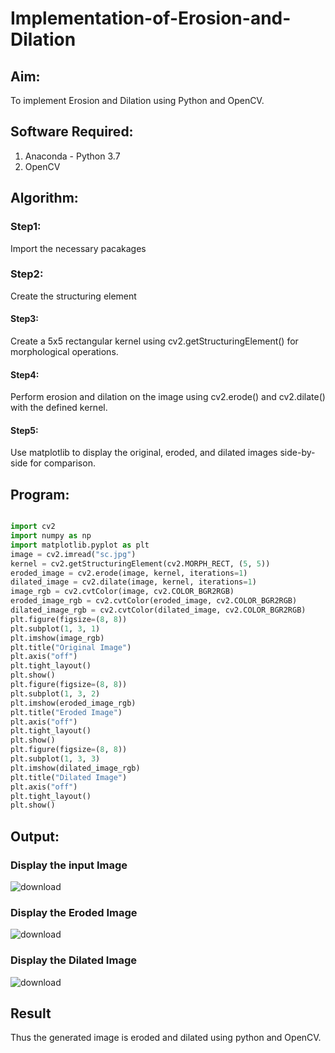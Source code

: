 # Implementation-of-Erosion-and-Dilation

## Aim:

To implement Erosion and Dilation using Python and OpenCV.

## Software Required:

1. Anaconda - Python 3.7
2. OpenCV

## Algorithm:
### Step1:

Import the necessary pacakages

### Step2:

Create the structuring element

#### Step3:

Create a 5x5 rectangular kernel using cv2.getStructuringElement() for morphological operations.

#### Step4:

Perform erosion and dilation on the image using cv2.erode() and cv2.dilate() with the defined kernel.

#### Step5:

Use matplotlib to display the original, eroded, and dilated images side-by-side for comparison.

 
## Program:

``` Python

import cv2
import numpy as np
import matplotlib.pyplot as plt
image = cv2.imread("sc.jpg")
kernel = cv2.getStructuringElement(cv2.MORPH_RECT, (5, 5))
eroded_image = cv2.erode(image, kernel, iterations=1)
dilated_image = cv2.dilate(image, kernel, iterations=1)
image_rgb = cv2.cvtColor(image, cv2.COLOR_BGR2RGB)
eroded_image_rgb = cv2.cvtColor(eroded_image, cv2.COLOR_BGR2RGB)
dilated_image_rgb = cv2.cvtColor(dilated_image, cv2.COLOR_BGR2RGB)
plt.figure(figsize=(8, 8))
plt.subplot(1, 3, 1)
plt.imshow(image_rgb)
plt.title("Original Image")
plt.axis("off")
plt.tight_layout()
plt.show()
plt.figure(figsize=(8, 8))
plt.subplot(1, 3, 2)
plt.imshow(eroded_image_rgb)
plt.title("Eroded Image")
plt.axis("off")
plt.tight_layout()
plt.show()
plt.figure(figsize=(8, 8))
plt.subplot(1, 3, 3)
plt.imshow(dilated_image_rgb)
plt.title("Dilated Image")
plt.axis("off")
plt.tight_layout()
plt.show()

```
## Output:

### Display the input Image

![download](https://github.com/user-attachments/assets/ef4603b1-5c73-4b8e-83a3-67f522c196b0)

### Display the Eroded Image

![download](https://github.com/user-attachments/assets/62d49933-a41c-4b32-8ef5-6f47e2340977)

### Display the Dilated Image

![download](https://github.com/user-attachments/assets/28effc1d-dfa1-40e1-b39f-d4acca333172)

## Result
Thus the generated image is eroded and dilated using python and OpenCV.
